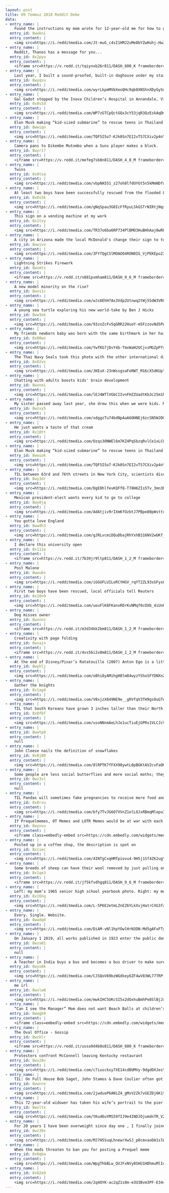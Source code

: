 ```yaml
---
layout: post
title: 09 Temmuz 2018 Reddit Debe
data:
- entry_name: |
    Found the instructions my mom wrote for 12-year-old me for how to get Doom running
  entry_id: 8wwkni
  entry_content: |
    <img src=https://i.redditmedia.com/Jt-muG_c4sI1HMJ2uMe8bYZwHuhj-HwJgreLqUGl9r0.jpg?s=715ecad75af56f18ffcedcb1f1b022a0 frameborder=0>
- entry_name: |
    Reddit, Thanos has a message for you...
  entry_id: 8x2pyo
  entry_content: |
    <iframe src=https://v.redd.it/tqiynxb26r811/DASH_600_K frameborder=0></iframe>
- entry_name: |
    Last year, I built a sound-proofed, built-in doghouse under my stairs, so Bucky would have a safe place to hide when he got scared. On the 4th of July, he let me know, in no uncertain terms, that I had wasted my time.
  entry_id: 8wyqsu
  entry_content: |
    <img src=https://i.redditmedia.com/wyrLkpmMVbXeoQHc9qb8XNShnXDyGySdCo_c2ktoC74.jpg?s=e74f02796e74164d3df42bd32101e488 frameborder=0>
- entry_name: |
    Gal Gadot stopped by the Inova Children’s Hospital in Annandale, Virginia on Friday in her Wonder Woman outfit.
  entry_id: 8x0s5d
  entry_content: |
    <img src=https://i.redditmedia.com/WP7zGTCpQctGQx3cY53jqR3QzEskAqDmkfQlpEFd-xI.jpg?s=100b955b67ef083d4324fb3b545135a1 frameborder=0>
- entry_name: |
    Elon Musk making “kid-sized submarine” to rescue teens in Thailand cave: Construction complete in about 8 hours, the tech billionaire tweeted Saturday.
  entry_id: 8wwiqn
  entry_content: |
    <img src=https://i.redditmedia.com/TQF5ISo7-KJk0Sn7EI2vTS7CXiv2p4nYXOy9ASohf-k.jpg?s=b2911181e58e298e7967d309117f0bd1 frameborder=0>
- entry_name: |
    Camera pans to Dikembe Mutombo when a Suns player makes a block.
  entry_id: 8wyr17
  entry_content: |
    <iframe src=https://v.redd.it/mefeg7sb8n811/DASH_4_8_M frameborder=0></iframe>
- entry_name: |
    Twins
  entry_id: 8x0txa
  entry_content: |
    <img src=https://i.redditmedia.com/vbpNA551_z27oh8lfdUYGt5n5kMmNDfurDyZkS4YYPU.jpg?s=c0e4ef2f12fb3cbabbf2e7b66433658d frameborder=0>
- entry_name: |
    At least two boys have been successfully rescued from the flooded Luang cave Sunday afternoon.
  entry_id: 8x0s5k
  entry_content: |
    <img src=https://i.redditmedia.com/gNqSpau3G0IcFfRyuLSkGSTrNIRtjNqsFWtcDGZ_6do.jpg?s=382cc9f9053a843ea1f44cfe1f21aa12 frameborder=0>
- entry_name: |
    This sign on a vending machine at my work
  entry_id: 8x1txy
  entry_content: |
    <img src=https://i.redditmedia.com/TR37o6ba6RP734PlBMO3HuBHhAaj0wRktFtLI3QlgEU.jpg?s=9de786c10dd2a6970596530077175ccf frameborder=0>
- entry_name: |
    A city in Arizona made the local McDonald's change their sign to turquoise so as to better fit in with the aesthetics of the town
  entry_id: 8wwjvo
  entry_content: |
    <img src=https://i.redditmedia.com/3FYfQgCSlMOAOO4RON0IG_VjPEKEpo23InPb91SITDI.jpg?s=ef73c277469342bb28caedbb63d1b15d frameborder=0>
- entry_name: |
    Lightning Strikes Firework
  entry_id: 8wxmts
  entry_content: |
    <iframe src=https://v.redd.it/n881pvmham811/DASH_9_6_M frameborder=0></iframe>
- entry_name: |
    A new model minority on the rise?
  entry_id: 8wxs1c
  entry_content: |
    <img src=https://i.redditmedia.com/wJs6EhH7Ax3Vdp2Utnwq2tWj55dW3VRCJBbXZ7ODcsw.jpg?s=40a40aaa34e47d7b4889b44011d93573 frameborder=0>
- entry_name: |
    A young sea turtle exploring his new world-take by Ben J Hicks
  entry_id: 8ww3ok
  entry_content: |
    <img src=https://i.redditmedia.com/93znZcFv5qGRR22HuoY-m5FzzovNd5PAGYDQMGUNIAI.jpg?s=fa787ca71cf5465fa9d0d9032aa7bcd3 frameborder=0>
- entry_name: |
    My friends newborn baby was born with the same birthmark in her hair as her mother
  entry_id: 8x00wo
  entry_content: |
    <img src=https://i.redditmedia.com/YwfKG7jDvY4b-TmxWaH2UCjvsMGZpPfsYlLCuIJCqOE.jpg?s=4d49061af73be9a23644fd2c4247f426 frameborder=0>
- entry_name: |
    The Thai Navy Seals took this photo with the other international divers just before starting the rescue mission.
  entry_id: 8x02vx
  entry_content: |
    <img src=https://i.redditmedia.com/JKEuX-23nWssgsaFeRWT_M16cX5dKUplkkt6uf3Fda8.jpg?s=8172b9db1204aea7f007f1bddc1c691b frameborder=0>
- entry_name: |
    Chatting with adults boosts kids' brain development
  entry_id: 8wxnei
  entry_content: |
    <img src=https://i.redditmedia.com/lEJ4WTlVGbCIIvnFHZZUadtKb3c25m1hmKcPN7nA8R4.jpg?s=3a18dfee92e6140dc35539c63a29735b frameborder=0>
- entry_name: |
    My sister passed away last year, she drew this when we were kids. Miss her dearly.
  entry_id: 8wzvy5
  entry_content: |
    <img src=https://i.redditmedia.com/xdggzTu74bdNpAaA6OHNEj6zcSN5WJDGLWnASRFyTdo.jpg?s=940fae25f7c1b746c64ac716365d0540 frameborder=0>
- entry_name: |
    He just wants a taste of that cream
  entry_id: 8x18tt
  entry_content: |
    <img src=https://i.redditmedia.com/Ozqs3ONWEl6m7KZ4PqSbzqRvlCe1xLC8v9kHgdhHJ1Q.jpg?s=963e958edd391a84511d0b8d72794f96 frameborder=0>
- entry_name: |
    Elon Musk making “kid-sized submarine” to rescue teens in Thailand cave: Construction complete in about 8 hours, the tech billionaire tweeted Saturday.
  entry_id: 8wwiok
  entry_content: |
    <img src=https://i.redditmedia.com/TQF5ISo7-KJk0Sn7EI2vTS7CXiv2p4nYXOy9ASohf-k.jpg?s=b2911181e58e298e7967d309117f0bd1 frameborder=0>
- entry_name: |
    TIL between 63rd and 76th streets in New York City, scientists discovered an ant species found nowhere else on earth. It has been nicknamed the “ManhattAnt.”
  entry_id: 8wy3dr
  entry_content: |
    <img src=https://i.redditmedia.com/DgE8hlfevKQFfQ-T78H6ZIs5Tv_3mn3PXlI2kBSBZI0.jpg?s=fe3927c3ca774eb9fc0ff43d910d0036 frameborder=0>
- entry_name: |
    Mexican president-elect wants every kid to go to college
  entry_id: 8wy0jq
  entry_content: |
    <img src=https://i.redditmedia.com/AdAtjiv9rIXmKfOzbtJ7PBpe80pWsttrMTLYVycLH_4.jpg?s=fd4070b76530707d103c0c4663cccf4e frameborder=0>
- entry_name: |
    You gotta love England
  entry_id: 8wwdh3
  entry_content: |
    <img src=https://i.redditmedia.com/gJRLvcmiDQuDbajRhYxhB316NV2wUKf_AvLw7P9-3FE.jpg?s=40496d00b742e1649e138f390aa3ff79 frameborder=0>
- entry_name: |
    I declare this university open
  entry_id: 8x111e
  entry_content: |
    <iframe src=https://v.redd.it/7b39jr9ltp811/DASH_1_2_M frameborder=0></iframe>
- entry_name: |
    Post Malone
  entry_id: 8wwubs
  entry_content: |
    <img src=https://i.redditmedia.com/iGGUFLUILoRCYHGV_rqYT2ZL93sGFyxLIH8zS8NZKG8.png?s=ad6e5c26520d1f61d66fc8c6a8469036 frameborder=0>
- entry_name: |
    First two boys have been rescued, local officials tell Reuters
  entry_id: 8x10n9
  entry_content: |
    <img src=https://i.redditmedia.com/uouFlK8FKanvRDrKvNMqf0cOXb_4iUnP4eO6qHBeaiU.jpg?s=85e0af30e5d51c534eb0a40f904a04a1 frameborder=0>
- entry_name: |
    Dog misses owner
  entry_id: 8wxnnz
  entry_content: |
    <iframe src=https://v.redd.it/m3d34kk2bm811/DASH_1_2_M frameborder=0></iframe>
- entry_name: |
    Creativity with page folding
  entry_id: 8wxajn
  entry_content: |
    <iframe src=https://v.redd.it/4xs56i2x0m811/DASH_1_2_M frameborder=0></iframe>
- entry_name: |
    At the end of Disney/Pixar’s Ratatouille (2007) Anton Ego is a little bit fatter. This is especially poignant since he states, I don't like food, I love it... if I don't love it I don't swallow.
  entry_id: 8wyhlj
  entry_content: |
    <img src=https://i.redditmedia.com/o8hi8yAMihgH8lm84wyzYShoSFYDNXnZT-CydpW2gdo.jpg?s=84dce165422f09ab76c832cdea914782 frameborder=0>
- entry_name: |
    Gather the knights
  entry_id: 8x1ag4
  entry_content: |
    <img src=https://i.redditmedia.com/V8xjzX849NE9e__gRVfqV3TH9gs0uGTeBSWlkl4dTI0.jpg?s=ddd17487039625ff9bc83f38ba93fe30 frameborder=0>
- entry_name: |
    TIL that South Koreans have grown 3 inches taller than their North Koreans counterparts. They are genetically the same and have been living similar lives till divide in the last century. The nutritional difference of only 50/60 years has caused this difference.
  entry_id: 8x0f6f
  entry_content: |
    <img src=https://i.redditmedia.com/usoNNnmAeLhJe1ucTiuEjGPRx1VLCJcVkTdExioQpps.jpg?s=feb545937a0666b2af42b726b2bc39e4 frameborder=0>
- entry_name: |
  entry_id: 8wwtp8
  entry_content: |
    null
- entry_name: |
    John Cleese nails the definition of snowflakes
  entry_id: 8x0j80
  entry_content: |
    <img src=https://i.redditmedia.com/8lRPTK7fFXX98ywtL0pBGKtAV2cvFaOKra5-_EtAxdo.jpg?s=bdaef995df4eb29fff7200fc127cac52 frameborder=0>
- entry_name: |
    Some people are less social butterflies and more social moths; they come out at night and are drawn to bright shiny things that are bad for them.
  entry_id: 8wz3vl
  entry_content: |
    null
- entry_name: |
    TIL Pandas will sometimes fake pregnancies to receive more food and special treatment from humans
  entry_id: 8x0rzu
  entry_content: |
    <img src=https://i.redditmedia.com/bfy7TvJG6O7VVnZ1elLOJxRBmqMlopuIaqytDq5Tm7s.jpg?s=bd21a1c9e6221865afc54d27970aa116 frameborder=0>
- entry_name: |
    If Prequelmemes, OT Memes and LOTR Memes would be at war with each other, would it look like this?
  entry_id: 8wynvu
  entry_content: |
    <iframe class=embedly-embed src=https://cdn.embedly.com/widgets/media.html?src=https%3A%2F%2Fgfycat.com%2Fifr%2FVerifiableWavyArrowana&url=https%3A%2F%2Fgfycat.com%2FVerifiableWavyArrowana&image=https%3A%2F%2Fthumbs.gfycat.com%2FVerifiableWavyArrowana-size_restricted.gif&key=2aa3c4d5f3de4f5b9120b660ad850dc9&type=text%2Fhtml&schema=gfycat width=600 height=337 scrolling=no frameborder=0 allow=autoplay; fullscreen allowfullscreen></iframe>
- entry_name: |
    Posted up in a coffee shop, the description is spot on
  entry_id: 8x1iec
  entry_content: |
    <img src=https://i.redditmedia.com/4INTgCxqHMfpiovu4-9H5j1Sf4ZK2ugY9ZR-02fVd8I.jpg?s=74ee195398f2a66c6275b7ce6b79f6af frameborder=0>
- entry_name: |
    Some breeds of sheep can have their wool removed by just pulling on it. The process is called “rooing”.
  entry_id: 8x1qe3
  entry_content: |
    <iframe src=https://v.redd.it/jf5kfvdhgq811/DASH_9_6_M frameborder=0></iframe>
- entry_name: |
    Left: my mom’s 1965 senior high school yearbook photo. Right: my mom’s 1966 Peace Corps ID photo.
  entry_id: 8x16hq
  entry_content: |
    <img src=https://i.redditmedia.com/L-5P6E2etmLZnEZ6YLkXvjHatrCXG3faQaUnGLE6WrI.jpg?s=c6fb5ce3f046e06a5b4e1d95f6ac1588 frameborder=0>
- entry_name: |
    Every. Single. Website.
  entry_id: 8wwdq6
  entry_content: |
    <img src=https://i.redditmedia.com/DiAM-vNl1hpYOwlHrN3DN-Md5gAFxFTycg_w9kCYYSc.jpg?s=1c7fe15b7fc974292a80305100d3e428 frameborder=0>
- entry_name: |
    On January 1 2019, all works published in 1923 enter the public domain. This is the first public domain entrance of copyrighted material in 20 years. What are you excited to be recreated?
  entry_id: 8wza01
  entry_content: |
    null
- entry_name: |
    A Teacher in India buys a bus and becomes a bus driver to make sure no one drops out of school
  entry_id: 8wyx8k
  entry_content: |
    <img src=https://i.redditmedia.com/CJSQoV69bzWGdkey6ZF4wV83WL77TRP-EQoOKxQMy4Y.jpg?s=2047aa8da892b4cb913ba0fd21fce365 frameborder=0>
- entry_name: |
    me irl
  entry_id: 8wxlw8
  entry_content: |
    <img src=https://i.redditmedia.com/mwkIHC5UKcSI5x2dOxhuBmhPe8SlBjJx-dn2XoynZcM.jpg?s=b9655c93b5ca220dfa47b6e204ba3bc9 frameborder=0>
- entry_name: |
    “Can I see the Manager” Mom does not want Beach Balls at children’s concert.
  entry_id: 8wwgb9
  entry_content: |
    <iframe class=embedly-embed src=https://cdn.embedly.com/widgets/media.html?src=https%3A%2F%2Fgfycat.com%2Fifr%2FBareLonelyInvisiblerail&url=https%3A%2F%2Fgfycat.com%2FBareLonelyInvisiblerail&image=https%3A%2F%2Fthumbs.gfycat.com%2FBareLonelyInvisiblerail-size_restricted.gif&key=2aa3c4d5f3de4f5b9120b660ad850dc9&type=text%2Fhtml&schema=gfycat width=600 height=1067 scrolling=no frameborder=0 allow=autoplay; fullscreen allowfullscreen></iframe>
- entry_name: |
    The Oval Office - Gossip
  entry_id: 8wzklr
  entry_content: |
    <iframe src=https://v.redd.it/ussa9d4b0o811/DASH_600_K frameborder=0></iframe>
- entry_name: |
    Protesters confront McConnell leaving Kentucky restaurant
  entry_id: 8wx28v
  entry_content: |
    <img src=https://i.redditmedia.com/c7iuscksy7XE14cdBUMVy-9dgdOXJesYQLE4zdb36L8.jpg?s=6d140c50df5f7869d2571cf294274426 frameborder=0>
- entry_name: |
    TIL: On Full House Bob Saget, John Stamos & Dave Coulier often got in trouble for adult humor in front of their child co-stars and got busted doing whip its off screen with 15 cans of Redi Whip while impatiently waiting for the girls to finish shooting a scene.
  entry_id: 8wwnre
  entry_content: |
    <img src=https://i.redditmedia.com/2jwduoP6ANiZ4_gMsV2Zk7vGEZDj6K1tYe98-BwsGa0.jpg?s=8dc2b6c89adb1ee986970f8f01ac6082 frameborder=0>
- entry_name: |
    This 72-year-old widower has taken his wife’s portrait to the pier where they fell in love every morning since she died seven years ago
  entry_id: 8wxltx
  entry_content: |
    <img src=https://i.redditmedia.com/tKud6uYMS59fIJ9e4INDJOjumdnTR_V2Fawpg3kvsoM.jpg?s=1f2e8a2b7c6987d7b1bdb8b1af6ab1c5 frameborder=0>
- entry_name: |
    For 20 years I have been overweight since day one , I finally joined a gym , wish me luck
  entry_id: 8wz39x
  entry_content: |
    <img src=https://i.redditmedia.com/MJ7H5SuqLhnewrXwSJ_p0cmvaoDA1slW658lo_4tK8c.jpg?s=ebe6e30f63a37daac905c87addcb569d frameborder=0>
- entry_name: |
    When the mods threaten to ban you for posting a Prequel meme
  entry_id: 8x0qba
  entry_content: |
    <img src=https://i.redditmedia.com/WpgThbBLw_QVJFxNVy0SHU1HDhmuMlIq4CC0-MSyTzc.jpg?s=e8215e1721ae9eec99c77d89556064f3 frameborder=0>
- entry_name: |
  entry_id: 8x02e9
  entry_content: |
    <img src=https://i.redditmedia.com/2q4OYK-ac2qZ1s8m-e3U3Bvm3PF-E3440IgKtfjobIU.jpg?s=b1bec0fc1dcd1260a9df6e5163663042 frameborder=0>
---
```

